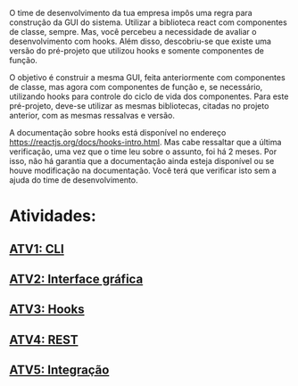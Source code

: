 O time de desenvolvimento da tua empresa impôs uma regra para construção da GUI do sistema. Utilizar a
biblioteca react com componentes de classe, sempre. Mas, você percebeu a necessidade de avaliar o
desenvolvimento com hooks. Além disso, descobriu-se que existe uma versão do pré-projeto que utilizou
hooks e somente componentes de função.

O objetivo é construir a mesma GUI, feita anteriormente com componentes de classe, mas agora com
componentes de função e, se necessário, utilizando hooks para controle do ciclo de vida dos componentes.
Para este pré-projeto, deve-se utilizar as mesmas bibliotecas, citadas no projeto anterior, com as mesmas
ressalvas e versão.

A documentação sobre hooks está disponível no endereço https://reactjs.org/docs/hooks-intro.html. Mas
cabe ressaltar que a última verificação, uma vez que o time leu sobre o assunto, foi há 2 meses. Por isso, não
há garantia que a documentação ainda esteja disponível ou se houve modificação na documentação. Você
terá que verificar isto sem a ajuda do time de desenvolvimento.

# Atividades:
## <a href='https://github.com/GaSiqueira/Atividades-TP-2023/tree/Atv1'>**ATV1: CLI**</a>
## <a href='https://github.com/GaSiqueira/Atividades-TP-2023/tree/Atv2'>**ATV2: Interface gráfica**</a>
## <a href='https://github.com/GaSiqueira/Atividades-TP-2023/tree/Atv3'>**ATV3: Hooks**</a>
## <a href='https://github.com/GaSiqueira/Atividades-TP-2023/tree/Atv4'>**ATV4: REST**</a>
## <a href='https://github.com/GaSiqueira/Atividades-TP-2023/tree/Atv5'>**ATV5: Integração**</a>
